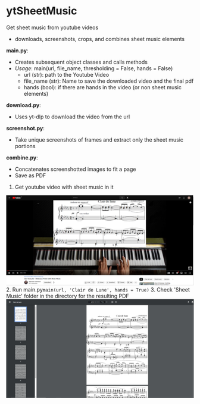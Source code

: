 # ytSheetMusic
Get sheet music from youtube videos 
  - downloads, screenshots, crops, and combines sheet music elements

**main.py**: 
  - Creates subsequent object classes and calls methods
  - *Usage*: main(url, file_name, thresholding = False, hands = False)
    - url (str): path to the Youtube Video
    - file_name (str): Name to save the downloaded video and the final pdf
    - hands (bool): if there are hands in the video (or non sheet music elements)
    
**download.py**:
  - Uses yt-dlp to download the video from the url
  
**screenshot.py**:
  - Take unique screenshots of frames and extract only the sheet music portions
  
**combine.py**: 
  - Concatenates screenshotted images to fit a page
  - Save as PDF

1. Get youtube video with sheet music in it

![youtube screenshot with sheet music](https://github.com/Wubaboo/ytSheetMusic/blob/master/img/YoutubeVideo.png?raw=true)
2. Run main.py`main(url, 'Clair de Lune', hands = True)` 
3. Check 'Sheet Music' folder in the directory for the resulting PDF
![resulting pdf](https://github.com/Wubaboo/ytSheetMusic/blob/master/img/res.png?raw=true)
